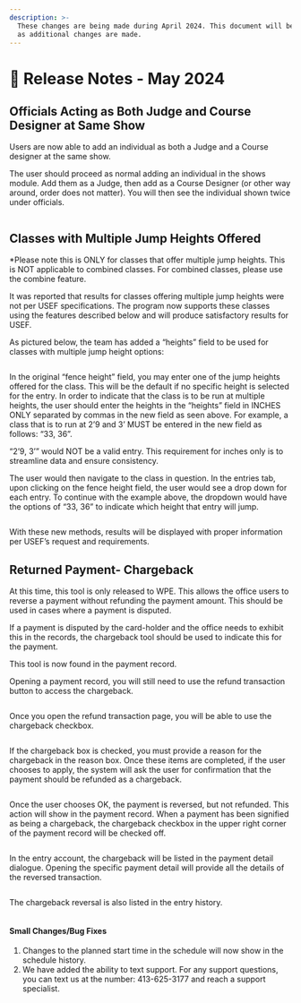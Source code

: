 ```yaml
---
description: >-
  These changes are being made during April 2024. This document will be updated
  as additional changes are made.
---
```


# 📔 Release Notes - May 2024

##

## Officials Acting as Both Judge and Course Designer at Same Show

Users are now able to add an individual as both a Judge and a Course designer at the same show.

The user should proceed as normal adding an individual in the shows module. Add them as a Judge, then add as a Course Designer (or other way around, order does not matter). You will then see the individual shown twice under officials.

<figure><img src="../../.gitbook/assets/image (180).png" alt=""><figcaption></figcaption></figure>

## Classes with Multiple Jump Heights Offered

\*Please note this is ONLY for classes that offer multiple jump heights. This is NOT applicable to combined classes. For combined classes, please use the combine feature.

It was reported that results for classes offering multiple jump heights were not per USEF specifications. The program now supports these classes using the features described below and will produce satisfactory results for USEF.

As pictured below, the team has added a “heights” field to be used for classes with multiple jump height options:

<figure><img src="../../.gitbook/assets/1 (3).png" alt=""><figcaption></figcaption></figure>

In the original “fence height” field, you may enter one of the jump heights offered for the class. This will be the default if no specific height is selected for the entry. In order to indicate that the class is to be run at multiple heights, the user should enter the heights in the “heights” field in INCHES ONLY separated by commas in the new field as seen above. For example, a class that is to run at 2’9 and 3’ MUST be entered in the new field as follows: “33, 36”.

&#x20;“2’9, 3’” would NOT be a valid entry. This requirement for inches only is to streamline data and ensure consistency.

The user would then navigate to the class in question. In the entries tab, upon clicking on the fence height field, the user would see a drop down for each entry. To continue with the example above, the dropdown would have the options of “33, 36” to indicate which height that entry will jump.

<figure><img src="../../.gitbook/assets/2.png" alt=""><figcaption></figcaption></figure>

With these new methods, results will be displayed with proper information per USEF’s request and requirements.



## Returned Payment- Chargeback

At this time, this tool is only released to WPE. This allows the office users to reverse a payment without refunding the payment amount. This should be used in cases where a payment is disputed.

If a payment is disputed by the card-holder and the office needs to exhibit this in the records, the chargeback tool should be used to indicate this for the payment.&#x20;

This tool is now found in the payment record.&#x20;

Opening a payment record, you will still need to use the refund transaction button to access the chargeback.&#x20;

<figure><img src="../../.gitbook/assets/image (181).png" alt=""><figcaption></figcaption></figure>

Once you open the refund transaction page, you will be able to use the chargeback checkbox.&#x20;

<figure><img src="../../.gitbook/assets/image (182).png" alt=""><figcaption></figcaption></figure>

If the chargeback box is checked, you must provide a reason for the chargeback in the reason box. Once these items are completed, if the user chooses to apply, the system will ask the user for confirmation that the payment should be refunded as a chargeback.&#x20;

<figure><img src="../../.gitbook/assets/image (183).png" alt=""><figcaption></figcaption></figure>

Once the user chooses OK, the payment is reversed, but not refunded. This action will show in the payment record. When a payment has been signified as being a chargeback, the chargeback checkbox in the upper right corner of the payment record will be checked off.&#x20;

<figure><img src="../../.gitbook/assets/image (184).png" alt=""><figcaption></figcaption></figure>

In the entry account, the chargeback will be listed in the payment detail dialogue. Opening the specific payment detail will provide all the details of the reversed transaction.

<figure><img src="../../.gitbook/assets/image (185).png" alt=""><figcaption></figcaption></figure>

The chargeback reversal is also listed in the entry history.&#x20;

<figure><img src="../../.gitbook/assets/image (186).png" alt=""><figcaption></figcaption></figure>

#### Small Changes/Bug Fixes

1. Changes to the planned start time in the schedule will now show in the schedule history.&#x20;
2. We have added the ability to text support. For any support questions, you can text us at the number: 413-625-3177 and reach a support specialist.&#x20;
